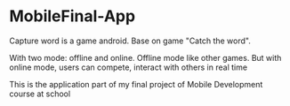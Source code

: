 # MobileFinal-App

Capture word is a game android. Base on game "Catch the word".

With two mode: offline and online. Offline mode like other games. But with online mode, users can compete, interact with others in real time

This is the application part of my final project of Mobile Development course at school
